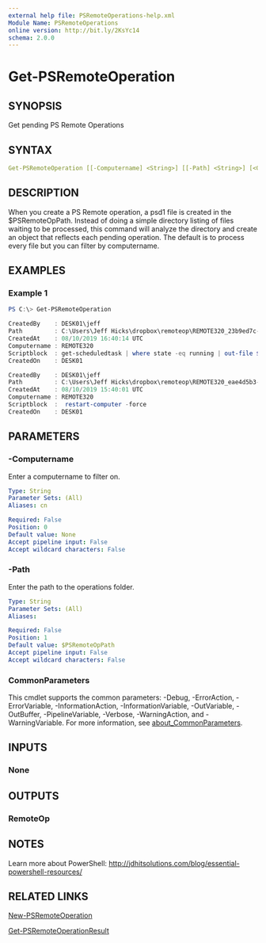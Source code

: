 ```yaml
---
external help file: PSRemoteOperations-help.xml
Module Name: PSRemoteOperations
online version: http://bit.ly/2KsYc14
schema: 2.0.0
---
```


# Get-PSRemoteOperation

## SYNOPSIS

Get pending PS Remote Operations

## SYNTAX

```yaml
Get-PSRemoteOperation [[-Computername] <String>] [[-Path] <String>] [<CommonParameters>]
```

## DESCRIPTION

When you create a PS Remote operation, a psd1 file is created in the $PSRemoteOpPath. Instead of doing a simple directory listing of files waiting to be processed, this command will analyze the directory and create an object that reflects each pending operation. The default is to process every file but you can filter by computername.

## EXAMPLES

### Example 1

```powershell
PS C:\> Get-PSRemoteOperation

CreatedBy    : DESK01\jeff
Path         : C:\Users\Jeff Hicks\dropbox\remoteop\REMOTE320_23b9ed7c-9b2c-463d-9ea8-e121cf6d8da4.psd1
CreatedAt    : 08/10/2019 16:40:14 UTC
Computername : REMOTE320
Scriptblock  : get-scheduledtask | where state -eq running | out-file $env:userprofile\dropbox\work\running.txt
CreatedOn    : DESK01

CreatedBy    : DESK01\jeff
Path         : C:\Users\Jeff Hicks\dropbox\remoteop\REMOTE320_eae4d5b3-2700-4c98-9253-3d361df16863.psd1
CreatedAt    : 08/10/2019 15:40:01 UTC
Computername : REMOTE320
Scriptblock  :  restart-computer -force
CreatedOn    : DESK01
```

## PARAMETERS

### -Computername

Enter a computername to filter on.

```yaml
Type: String
Parameter Sets: (All)
Aliases: cn

Required: False
Position: 0
Default value: None
Accept pipeline input: False
Accept wildcard characters: False
```

### -Path

Enter the path to the operations folder.

```yaml
Type: String
Parameter Sets: (All)
Aliases:

Required: False
Position: 1
Default value: $PSRemoteOpPath
Accept pipeline input: False
Accept wildcard characters: False
```

### CommonParameters

This cmdlet supports the common parameters: -Debug, -ErrorAction, -ErrorVariable, -InformationAction, -InformationVariable, -OutVariable, -OutBuffer, -PipelineVariable, -Verbose, -WarningAction, and -WarningVariable. For more information, see [about_CommonParameters](http://go.microsoft.com/fwlink/?LinkID=113216).

## INPUTS

### None

## OUTPUTS

### RemoteOp

## NOTES

Learn more about PowerShell:
http://jdhitsolutions.com/blog/essential-powershell-resources/

## RELATED LINKS

[New-PSRemoteOperation](./New-PSRemoteOperation.md)

[Get-PSRemoteOperationResult](./Get-PSRemoteOperationResult.md)
